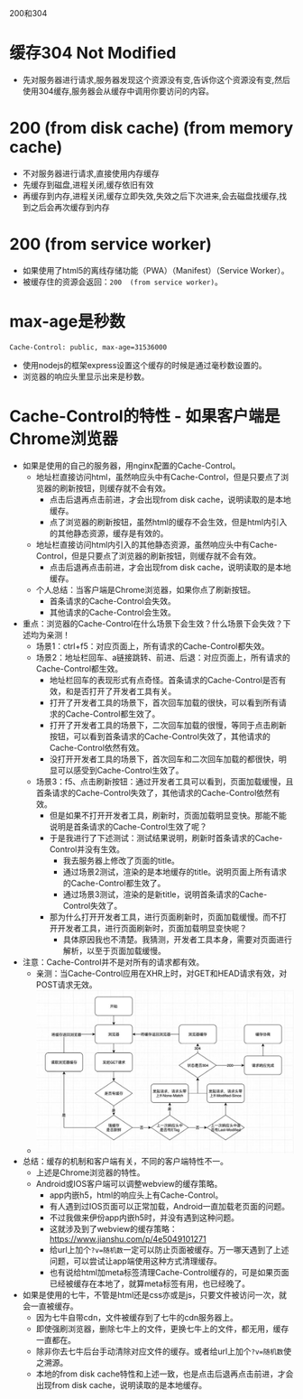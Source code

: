 200和304
# 缓存304 Not Modified
* 先对服务器进行请求,服务器发现这个资源没有变,告诉你这个资源没有变,然后使用304缓存,服务器会从缓存中调用你要访问的内容。
# 200  (from disk cache) (from memory cache)
* 不对服务器进行请求,直接使用内存缓存
* 先缓存到磁盘,进程关闭,缓存依旧有效
* 再缓存到内存,进程关闭,缓存立即失效,失效之后下次进来,会去磁盘找缓存,找到之后会再次缓存到内存
# 200  (from service worker)
* 如果使用了html5的离线存储功能（PWA）（Manifest）（Service Worker）。
* 被缓存住的资源会返回：`200  (from service worker)`。

# max-age是秒数
```
Cache-Control: public, max-age=31536000
```
* 使用nodejs的框架express设置这个缓存的时候是通过毫秒数设置的。
* 浏览器的响应头里显示出来是秒数。

# Cache-Control的特性 - 如果客户端是Chrome浏览器
* 如果是使用的自己的服务器，用nginx配置的Cache-Control。
  - 地址栏直接访问html，虽然响应头中有Cache-Control，但是只要点了浏览器的刷新按钮，则缓存就不会有效。
    - 点击后退再点击前进，才会出现from disk cache，说明读取的是本地缓存。
    - 点了浏览器的刷新按钮，虽然html的缓存不会生效，但是html内引入的其他静态资源，缓存是有效的。
  - 地址栏直接访问html内引入的其他静态资源，虽然响应头中有Cache-Control，但是只要点了浏览器的刷新按钮，则缓存就不会有效。
    - 点击后退再点击前进，才会出现from disk cache，说明读取的是本地缓存。
  - 个人总结：当客户端是Chrome浏览器，如果你点了刷新按钮。
    - 首条请求的Cache-Control会失效。
    - 其他请求的Cache-Control会生效。
* 重点：浏览器的Cache-Control在什么场景下会生效？什么场景下会失效？下述均为亲测！
  - 场景1：ctrl+f5：对应页面上，所有请求的Cache-Control都失效。
  - 场景2：地址栏回车、a链接跳转、前进、后退：对应页面上，所有请求的Cache-Control都生效。
    - 地址栏回车的表现形式有点奇怪。首条请求的Cache-Control是否有效，和是否打开了开发者工具有关。
    - 打开了开发者工具的场景下，首次回车加载的很快，可以看到所有请求的Cache-Control都生效了。
    - 打开了开发者工具的场景下，二次回车加载的很慢，等同于点击刷新按钮，可以看到首条请求的Cache-Control失效了，其他请求的Cache-Control依然有效。
    - 没打开开发者工具的场景下，首次回车和二次回车加载的都很快，明显可以感受到Cache-Control生效了。
  - 场景3：f5、点击刷新按钮：通过开发者工具可以看到，页面加载缓慢，且首条请求的Cache-Control失效了，其他请求的Cache-Control依然有效。
    - 但是如果不打开开发者工具，刷新时，页面加载明显变快。那能不能说明是首条请求的Cache-Control生效了呢？
    - 于是我进行了下述测试：测试结果说明，刷新时首条请求的Cache-Control并没有生效。
      - 我去服务器上修改了页面的title。
      - 通过场景2测试，渲染的是本地缓存的title。说明页面上所有请求的Cache-Control都生效了。
      - 通过场景3测试，渲染的是新title，说明首条请求的Cache-Control失效了。
    - 那为什么打开开发者工具，进行页面刷新时，页面加载缓慢。而不打开开发者工具，进行页面刷新时，页面加载明显变快呢？
      - 具体原因我也不清楚。我猜测，开发者工具本身，需要对页面进行解析，以至于页面加载缓慢。
* 注意：Cache-Control并不是对所有的请求都有效。
  - 亲测：当Cache-Control应用在XHR上时，对GET和HEAD请求有效，对POST请求无效。
  - ![图片加载中...](./images/cache.jpg)
* 总结：缓存的机制和客户端有关，不同的客户端特性不一。
  - 上述是Chrome浏览器的特性。
  - Android或IOS客户端可以调整webview的缓存策略。
    - app内嵌h5，html的响应头上有Cache-Control。
    - 有人遇到过IOS页面可以正常加载，Android一直加载老页面的问题。
    - 不过我做来伊份app内嵌h5时，并没有遇到这种问题。
    - 这就涉及到了webview的缓存策略：https://www.jianshu.com/p/4e5049101271
    - 给url上加个`?v=随机数`一定可以防止页面被缓存。万一哪天遇到了上述问题，可以尝试让app端使用这种方式清理缓存。
    - 也有说给html加meta标签清理Cache-Control缓存的，可是如果页面已经被缓存在本地了，就算meta标签有用，也已经晚了。
* 如果是使用的七牛，不管是html还是css亦或是js，只要文件被访问一次，就会一直被缓存。
  - 因为七牛自带cdn，文件被缓存到了七牛的cdn服务器上。
  - 即使强刷浏览器，删除七牛上的文件，更换七牛上的文件，都无用，缓存一直都在。
  - 除非你去七牛后台手动清除对应文件的缓存。或者给url上加个`?v=随机数`使之溯源。
  - 本地的from disk cache特性和上述一致，也是点击后退再点击前进，才会出现from disk cache，说明读取的是本地缓存。
